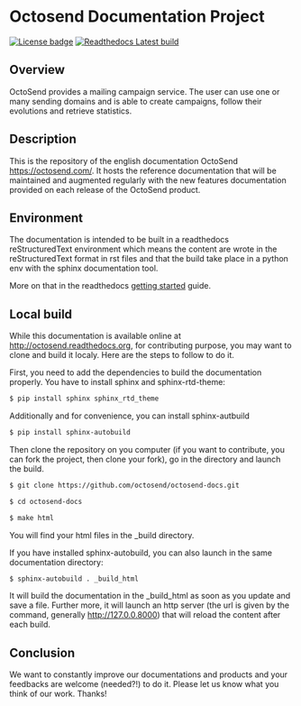 # Octosend Documentation Project

[![License badge](https://camo.githubusercontent.com/4a586bb04a6e62fd66a9cfb56339a74809ec4d32/68747470733a2f2f696d672e736869656c64732e696f2f62616467652f6c6963656e73652d4953432d626c75652e737667)](https://www.isc.org/downloads/software-support-policy/isc-license/) [![Readthedocs Latest build](https://readthedocs.org/projects/pip/badge/?version=latest)](http://octosend.readthedocs.org/en/latest/)

## Overview

OctoSend provides a mailing campaign service. The user can use one or many sending domains and is able to create campaigns, follow their evolutions and retrieve statistics.

## Description

This is the repository of the english documentation OctoSend https://octosend.com/. It hosts the reference documentation that will be maintained and augmented regularly with the new features documentation provided on each release of the OctoSend product.

## Environment

The documentation is intended to be built in a readthedocs reStructuredText environment which means the content are wrote in the reStructuredText format in rst files and that the build take place in a python env with the sphinx documentation tool.

More on that in the readthedocs [getting started](http://read-the-docs.readthedocs.org/en/latest/getting_started.html#in-restructuredtext) guide.

## Local build

While this documentation is available online at http://octosend.readthedocs.org, for contributing purpose, you may want to clone and build it localy. Here are the steps to follow to do it.

First, you need to add the dependencies to build the documentation properly. You have to install sphinx and sphinx-rtd-theme:

~~~ sh
$ pip install sphinx sphinx_rtd_theme
~~~

Additionally and for convenience, you can install sphinx-autbuild

~~~ sh
$ pip install sphinx-autobuild
~~~

Then clone the repository on you computer (if you want to contribute, you can fork the project, then clone your fork), go in the directory and launch the build.

~~~ sh
$ git clone https://github.com/octosend/octosend-docs.git

$ cd octosend-docs

$ make html
~~~

You will find your html files in the _build directory.

If you have installed sphinx-autobuild, you can also launch in the same documentation directory:

~~~ sh
$ sphinx-autobuild . _build_html
~~~

It will build the documentation in the _build_html as soon as you update and save a file. Further more, it will launch an http server (the url is given by the command, generally http://127.0.0.8000) that will reload the content after each build.

## Conclusion

We want to constantly improve our documentations and products and your feedbacks are welcome (needed?!) to do it. Please let us know what you think of our work. Thanks!
